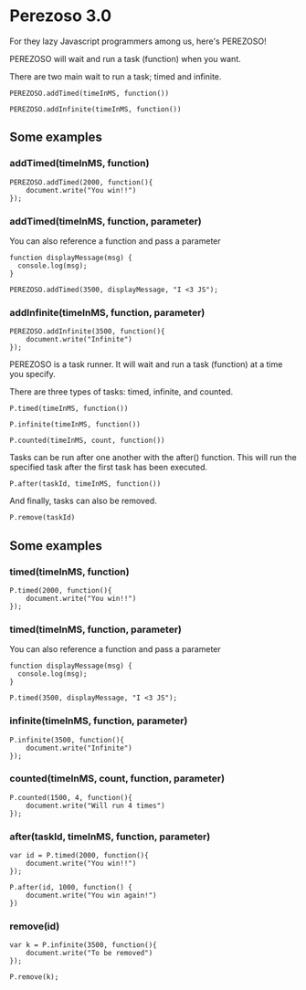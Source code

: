 # Perezoso 3.0

For they lazy Javascript programmers among us, here's PEREZOSO!

PEREZOSO will wait and run a task (function) when you want.

There are two main wait to run a task; timed and infinite.

```
PEREZOSO.addTimed(timeInMS, function())
```
```
PEREZOSO.addInfinite(timeInMS, function())
```

## Some examples
### addTimed(timeInMS, function)
```
PEREZOSO.addTimed(2000, function(){
    document.write("You win!!")
});
```
### addTimed(timeInMS, function, parameter)
You can also reference a function and pass a parameter
```
function displayMessage(msg) {
  console.log(msg);
}

PEREZOSO.addTimed(3500, displayMessage, "I <3 JS");
```

### addInfinite(timeInMS, function, parameter)
```
PEREZOSO.addInfinite(3500, function(){
    document.write("Infinite")
});
```


PEREZOSO is a task runner. It will wait and run a task (function) at a time you specify.

There are three types of tasks: timed, infinite, and counted.

```
P.timed(timeInMS, function())
```
```
P.infinite(timeInMS, function())
```
```
P.counted(timeInMS, count, function())
```
Tasks can be run after one another with the after() function. This will run the specified task after the first task has been executed.
```
P.after(taskId, timeInMS, function())
```
And finally, tasks can also be removed.
```
P.remove(taskId)
```


## Some examples
### timed(timeInMS, function)
```
P.timed(2000, function(){
    document.write("You win!!")
});
```
### timed(timeInMS, function, parameter)
You can also reference a function and pass a parameter
```
function displayMessage(msg) {
  console.log(msg);
}

P.timed(3500, displayMessage, "I <3 JS");
```

### infinite(timeInMS, function, parameter)
```
P.infinite(3500, function(){
    document.write("Infinite")
});
```

### counted(timeInMS, count, function, parameter)
```
P.counted(1500, 4, function(){
    document.write("Will run 4 times")
});
```

### after(taskId, timeInMS, function, parameter)
```
var id = P.timed(2000, function(){
    document.write("You win!!")
});

P.after(id, 1000, function() {
    document.write("You win again!")
})
```

### remove(id)
```
var k = P.infinite(3500, function(){
    document.write("To be removed")
});

P.remove(k);
```